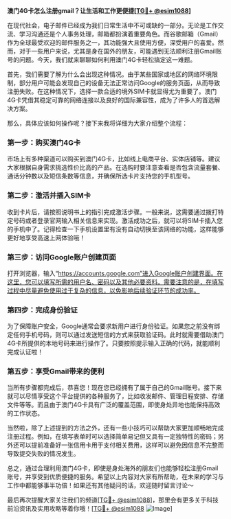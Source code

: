 **澳门4G卡怎么注册gmail？让生活和工作更便捷[[TG💪+ @esim1088](https://t.me/s/esim1088)]**

在现代社会，电子邮件已经成为我们日常生活中不可或缺的一部分。无论是工作交流、学习沟通还是个人事务处理，邮箱都扮演着重要角色。而谷歌邮箱（Gmail）作为全球最受欢迎的邮件服务之一，其功能强大且使用方便，深受用户的喜爱。然而，对于一些用户来说，尤其是身在国外的朋友，可能遇到无法顺利注册Gmail账号的问题。今天，我们就来聊聊如何利用澳门4G卡轻松搞定这一难题。

首先，我们需要了解为什么会出现这种情况。由于某些国家或地区的网络环境限制，部分用户可能会发现自己的设备无法正常访问Google的服务页面，从而导致注册失败。在这种情况下，选择一款合适的境外SIM卡就显得尤为重要了。澳门4G卡凭借其稳定可靠的网络连接以及良好的国际兼容性，成为了许多人的首选解决方案。

那么，具体应该如何操作呢？接下来我将详细为大家介绍整个流程：

### 第一步：购买澳门4G卡

市场上有多种渠道可以购买到澳门4G卡，比如线上电商平台、实体店铺等。建议大家根据自身需求挑选性价比高的产品。在选购时要注意查看是否包含流量套餐、通话分钟数以及短信条数等信息，并确保所选卡片支持您的手机型号。

### 第二步：激活并插入SIM卡

收到卡片后，请按照说明书上的指引完成激活步骤。一般来说，这需要通过拨打特定号码或者登录官网输入相关信息来实现。激活成功之后，就可以将SIM卡插入您的手机中了。记得检查一下手机设置里有没有自动切换至该网络的功能，这样能够更好地享受高速上网体验哦！

### 第三步：访问Google账户创建页面

打开浏览器，输入“https://accounts.google.com”进入Google账户创建界面。在这里，您可以填写所需的用户名、密码以及其他必要资料。需要注意的是，在填写过程中尽量避免使用过于复杂的信息，以免影响后续验证环节的成功率。

### 第四步：完成身份验证

为了保障账户安全，Google通常会要求新用户进行身份验证。如果您之前没有绑定任何手机号码，则可以通过发送短信的方式来获取验证码。此时就需要借助澳门4G卡所提供的本地号码来进行操作了。只要按照提示输入正确的代码，就能顺利完成认证啦！

### 第五步：享受Gmail带来的便利

当所有步骤都完成后，恭喜您！现在您已经拥有了属于自己的Gmail账号。接下来就可以尽情享受这个平台提供的各种服务了，比如收发邮件、管理日程安排、存储文件等等。而且由于澳门4G卡具有广泛的覆盖范围，即使身处异地也能保持高效的工作状态。

当然啦，除了上述提到的方法之外，还有一些小技巧可以帮助大家更加顺畅地完成注册过程。例如，在填写表单时可以选择简单易记但又具有一定独特性的密码；另外还可以提前准备好一张信用卡用于支付相关费用，这样可以避免因信息不完整而导致提交失败的情况发生。

总之，通过合理利用澳门4G卡，即使是身处海外的朋友们也能够轻松注册Gmail账号，并享受到优质便捷的服务。希望以上内容对大家有所帮助，在未来的学习与工作中都能够事半功倍！如果还有其他疑问的话，欢迎随时留言讨论～

最后再次提醒大家关注我们的频道[[TG💪+ @esim1088](https://t.me/s/esim1088)]，那里会有更多关于科技前沿资讯及实用攻略等着你哦！[[TG💪+ @esim1088](https://t.me/s/esim1088) ![Image](https://i.postimg.cc/4NQfJmqS/Snipaste-2025-05-13-00-14-12.png)]